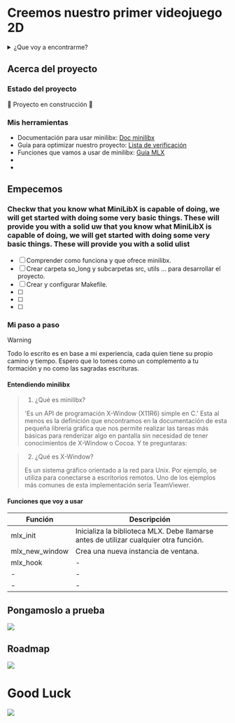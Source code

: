 # Creemos nuestro primer videojuego 2D

<details>
  <summary>¿Que voy a encontrarme?</summary>
  <ol>
    <li>
      <a href="#Acerca-del-proyecto">Acerca del proyecto</a>
      <ul>
        <li><a href="#estado-del-proyecto">Estado del proyecto</a></li>
        <li><a href="#Mis-herramientas">Mis herramientas</a></li>
      </ul>
    </li>
    <li>
      <a href="#Empecemos">Empecemos</a>
      <ul>
        <li><a href="#Prerrequisitos">Prerrequisitos</a></li>
        <li><a href="#Mi-paso-a-paso">Mi paso a paso</a></li>
      </ul>
    </li>
    <li><a href="#Pongamoslo-a-prueba">Pongamoslo a prueba</a></li>
    <li><a href="#roadmap">Roadmap</a></li>
  </ol>
</details>

## Acerca del proyecto

### Estado del proyecto

:construction: Proyecto en construcción :construction:

### Mis herramientas
* Documentación para usar minilibx: [Doc minilibx](https://harm-smits.github.io/42docs/libs/minilibx)
* Guía para optimizar nuestro proyecto: [Lista de verificación](https://42-cursus.gitbook.io/guide/rank-02/so_long/building-the-thing)
* Funciones que vamos a usar de minilibx: [Guía MLX](https://reactive.so/post/42-a-comprehensive-guide-to-so_long/)
* []()
* []()

## Empecemos

### Checkw that you know what MiniLibX is capable of doing, we will get started with doing some very basic things. These will provide you with a solid uw that you know what MiniLibX is capable of doing, we will get started with doing some very basic things. These will provide you with a solid ulist

- [ ] Comprender como funciona y que ofrece minilibx.
- [ ] Crear carpeta so_long y subcarpetas src, utils ... para desarrollar el proyecto.
- [ ] Crear y configurar Makefile.
- [ ] 
- [ ]
- [ ]
### Mi paso a paso

> [!WARNING]
> 
> Todo lo escrito es en base a mi experiencia, cada quien tiene su propio camino y tiempo. Espero que lo tomes como un complemento a tu formación y no como las sagradas escrituras.

#### Entendiendo minilibx
> 1. ¿Qué es minilibx?
> 
> 'Es un API de programación X-Window (X11R6) simple en C.' Esta al menos es la definición que encontramos en la documentación de esta pequeña libreria gráfica que nos permite realizar las tareas más básicas para renderizar algo en pantalla sin necesidad de tener conocimientos de X-Window o Cocoa. Y te preguntaras:

> 2. ¿Qué es X-Window?
>    
> Es un sistema gráfico orientado a la red para Unix. Por ejemplo, se utiliza para conectarse a escritorios remotos. Uno de los ejemplos más comunes de esta implementación sería TeamViewer.

#### Funciones que voy a usar

| Función | Descripción |
| ------------- | ------------- |
| mlx_init | Inicializa la biblioteca MLX. Debe llamarse antes de utilizar cualquier otra función. |
| mlx_new_window | Crea una nueva instancia de ventana. |
| mlx_hook | - |
| - | - |
| - | - |

## Pongamoslo a prueba

![](link)

## Roadmap

![](link)

# Good Luck
![](link)
